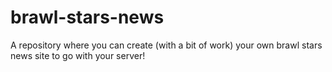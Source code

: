 # brawl-stars-news
A repository where you can create (with a bit of work) your own brawl stars news site to go with your server!
